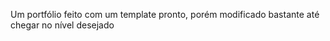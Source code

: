 Um portfólio feito com um template pronto, porém modificado bastante até chegar no nível desejado


